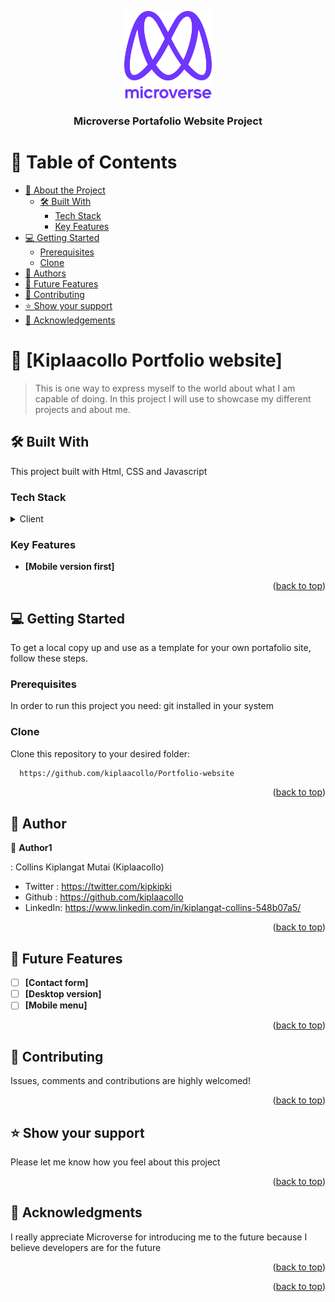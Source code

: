 <a name="readme-top"></a>

<div align="center">

  <img src="murple_logo.png" alt="logo" width="140"  height="auto" />
  <br/>

  <h3><b>Microverse Portafolio Website Project</b></h3>

</div>


# 📗 Table of Contents

- [📖 About the Project](#about-project)
  - [🛠 Built With](#built-with)
    - [Tech Stack](#tech-stack)
    - [Key Features](#key-features)
- [💻 Getting Started](#getting-started)
  - [Prerequisites](#prerequisites)
  - [Clone](#prerequisites)
- [👥 Authors](#authors)
- [🔭 Future Features](#future-features)
- [🤝 Contributing](#contributing)
- [⭐️ Show your support](#support)
- [🙏 Acknowledgements](#acknowledgements)


# 📖 [Kiplaacollo Portfolio website] <a name="about-project"></a>

> This is one way to express myself to the world about what I am capable of doing. In this project I will use to showcase my different projects and about me.

## 🛠 Built With <a name="built-with"></a>
This project built with Html, CSS and Javascript

### Tech Stack <a name="tech-stack"></a>

<details>
  <summary>Client</summary>
  <ul>
    <li><a href="https://en.wikipedia.org/wiki/HTML">Html</a></li>
    <li><a href="https://en.wikipedia.org/wiki/CSS">Css</a></li>
  </ul>
</details>

<!-- Features -->

### Key Features <a name="key-features"></a>

- **[Mobile version first]**

<p align="right">(<a href="#readme-top">back to top</a>)</p>


## 💻 Getting Started <a name="getting-started"></a>


To get a local copy up and use as a template for your own portafolio site, follow these steps.

### Prerequisites

In order to run this project you need: git installed in your system

### Clone

Clone this repository to your desired folder:

```sh
  https://github.com/kiplaacollo/Portfolio-website
```

<p align="right">(<a href="#readme-top">back to top</a>)</p>

<!-- AUTHORS -->

## 👥 Author <a name="authors"></a>

👤 **Author1**

: Collins Kiplangat Mutai
(Kiplaacollo)
- Twitter : https://twitter.com/kipkipki
- Github : https://github.com/kiplaacollo
- LinkedIn: https://www.linkedin.com/in/kiplangat-collins-548b07a5/

<p align="right">(<a href="#readme-top">back to top</a>)</p>



## 🔭 Future Features <a name="future-features"></a>

- [ ] **[Contact form]**
- [ ] **[Desktop version]**
- [ ] **[Mobile menu]**

<p align="right">(<a href="#readme-top">back to top</a>)</p>


## 🤝 Contributing <a name="contributing"></a>

Issues, comments and contributions are highly welcomed!

<p align="right">(<a href="#readme-top">back to top</a>)</p>


## ⭐️ Show your support <a name="support"></a>

Please let me know how you feel about this project

<p align="right">(<a href="#readme-top">back to top</a>)</p>


## 🙏 Acknowledgments <a name="acknowledgements"></a>


I really appreciate Microverse for introducing me to the future because I believe developers are for the future

<p align="right">(<a href="#readme-top">back to top</a>)</p>


<p align="right">(<a href="#readme-top">back to top</a>)</p>